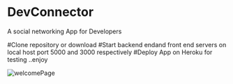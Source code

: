 # DevConnector
A social networking App for Developers

#Clone repository or download 
#Start backend endand front end servers on local host port 5000 and 3000 respectively 
#Deploy App on Heroku for testing ..enjoy

![welcomePage](https://user-images.githubusercontent.com/37632283/59257761-7e7cc080-8c2e-11e9-99f3-0d7bae258978.PNG)


